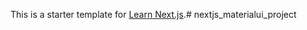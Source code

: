 This is a starter template for [Learn Next.js](https://nextjs.org/learn).# nextjs_materialui_project

